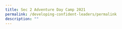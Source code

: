 ```yaml
---
title: Sec 2 Adventure Day Camp 2021
permalink: /developing-confident-leaders/permalink
description: ""
---
```

